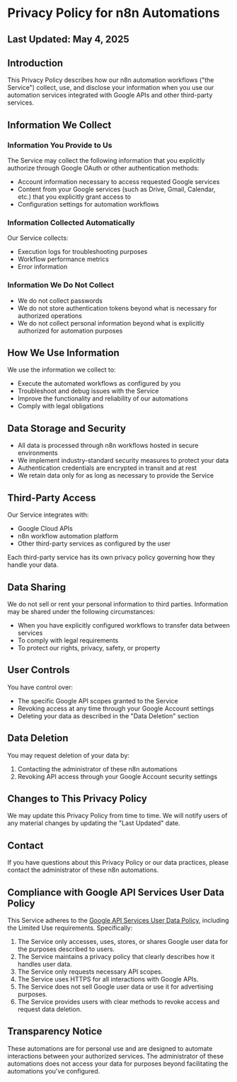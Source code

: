 # Privacy Policy for n8n Automations

## Last Updated: May 4, 2025

## Introduction

This Privacy Policy describes how our n8n automation workflows ("the Service") collect, use, and disclose your information when you use our automation services integrated with Google APIs and other third-party services.

## Information We Collect

### Information You Provide to Us

The Service may collect the following information that you explicitly authorize through Google OAuth or other authentication methods:

- Account information necessary to access requested Google services
- Content from your Google services (such as Drive, Gmail, Calendar, etc.) that you explicitly grant access to
- Configuration settings for automation workflows

### Information Collected Automatically

Our Service collects:

- Execution logs for troubleshooting purposes
- Workflow performance metrics
- Error information

### Information We Do Not Collect

- We do not collect passwords
- We do not store authentication tokens beyond what is necessary for authorized operations
- We do not collect personal information beyond what is explicitly authorized for automation purposes

## How We Use Information

We use the information we collect to:

- Execute the automated workflows as configured by you
- Troubleshoot and debug issues with the Service
- Improve the functionality and reliability of our automations
- Comply with legal obligations

## Data Storage and Security

- All data is processed through n8n workflows hosted in secure environments
- We implement industry-standard security measures to protect your data
- Authentication credentials are encrypted in transit and at rest
- We retain data only for as long as necessary to provide the Service

## Third-Party Access

Our Service integrates with:

- Google Cloud APIs
- n8n workflow automation platform
- Other third-party services as configured by the user

Each third-party service has its own privacy policy governing how they handle your data.

## Data Sharing

We do not sell or rent your personal information to third parties. Information may be shared under the following circumstances:

- When you have explicitly configured workflows to transfer data between services
- To comply with legal requirements
- To protect our rights, privacy, safety, or property

## User Controls

You have control over:

- The specific Google API scopes granted to the Service
- Revoking access at any time through your Google Account settings
- Deleting your data as described in the "Data Deletion" section

## Data Deletion

You may request deletion of your data by:

1. Contacting the administrator of these n8n automations
2. Revoking API access through your Google Account security settings

## Changes to This Privacy Policy

We may update this Privacy Policy from time to time. We will notify users of any material changes by updating the "Last Updated" date.

## Contact

If you have questions about this Privacy Policy or our data practices, please contact the administrator of these n8n automations.

## Compliance with Google API Services User Data Policy

This Service adheres to the [Google API Services User Data Policy](https://developers.google.com/terms/api-services-user-data-policy), including the Limited Use requirements. Specifically:

1. The Service only accesses, uses, stores, or shares Google user data for the purposes described to users.
2. The Service maintains a privacy policy that clearly describes how it handles user data.
3. The Service only requests necessary API scopes.
4. The Service uses HTTPS for all interactions with Google APIs.
5. The Service does not sell Google user data or use it for advertising purposes.
6. The Service provides users with clear methods to revoke access and request data deletion.

## Transparency Notice

These automations are for personal use and are designed to automate interactions between your authorized services. The administrator of these automations does not access your data for purposes beyond facilitating the automations you've configured.
